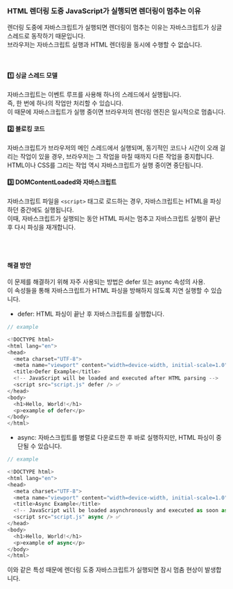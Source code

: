 ### HTML 렌더링 도중 JavaScript가 실행되면 렌더링이 멈추는 이유

렌더링 도중에 자바스크립트가 실행되면 렌더링이 멈추는 이유는 자바스크립트가 싱글 스레드로 동작하기 때문입니다. <br />
브라우저는 자바스크립트 실행과 HTML 렌더링을 동시에 수행할 수 없습니다.

<br />

#### 1️⃣ 싱글 스레드 모델

자바스크립트는 이벤트 루프를 사용해 하나의 스레드에서 실행됩니다. <br />
즉, 한 번에 하나의 작업만 처리할 수 있습니다. <br />
이 때문에 자바스크립트가 실행 중이면 브라우저의 렌더링 엔진은 일시적으로 멈춥니다.

#### 2️⃣ 블로킹 코드

자바스크립트가 브라우저의 메인 스레드에서 실행되며,
동기적인 코드나 시간이 오래 걸리는 작업이 있을 경우, 브라우저는 그 작업을 마칠 때까지 다른 작업을 중지합니다. <br />
HTML이나 CSS를 그리는 작업 역시 자바스크립트가 실행 중이면 중단됩니다.

#### 3️⃣ DOMContentLoaded와 자바스크립트

자바스크립트 파일을 `<script>` 태그로 로드하는 경우, 자바스크립트는 HTML을 파싱하던 중간에도 실행됩니다. <br />
이때, 자바스크립트가 실행되는 동안 HTML 파서는 멈추고 자바스크립트 실행이 끝난 후 다시 파싱을 재개합니다.

<br />
<br />

#### 해결 방안

이 문제를 해결하기 위해 자주 사용되는 방법은 defer 또는 async 속성의 사용. <br />
이 속성들을 통해 자바스크립트가 HTML 파싱을 방해하지 않도록 지연 실행할 수 있습니다.

- defer: HTML 파싱이 끝난 후 자바스크립트를 실행합니다.

```js
// example

<!DOCTYPE html>
<html lang="en">
<head>
  <meta charset="UTF-8">
  <meta name="viewport" content="width=device-width, initial-scale=1.0">
  <title>Defer Example</title>
  <!-- JavaScript will be loaded and executed after HTML parsing -->
  <script src="script.js" defer /> ✅
</head>
<body>
  <h1>Hello, World!</h1>
  <p>example of defer</p>
</body>
</html>
```

- async: 자바스크립트를 병렬로 다운로드한 후 바로 실행하지만, HTML 파싱이 중단될 수 있습니다.

```js
// example

<!DOCTYPE html>
<html lang="en">
<head>
  <meta charset="UTF-8">
  <meta name="viewport" content="width=device-width, initial-scale=1.0">
  <title>Async Example</title>
  <!-- JavaScript will be loaded asynchronously and executed as soon as it's ready -->
  <script src="script.js" async /> ✅
</head>
<body>
  <h1>Hello, World!</h1>
  <p>example of async</p>
</body>
</html>
```

이와 같은 특성 때문에 렌더링 도중 자바스크립트가 실행되면 잠시 멈춤 현상이 발생합니다.
